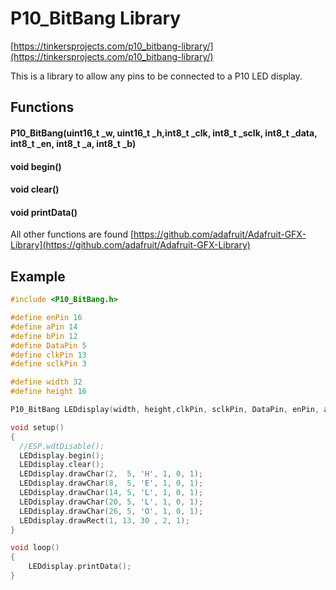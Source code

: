 # P10_BitBang Library
[https://tinkersprojects.com/p10_bitbang-library/](https://tinkersprojects.com/p10_bitbang-library/)

This is a library to allow any pins to be connected to a P10 LED display. 

## Functions
#### P10_BitBang(uint16_t _w, uint16_t _h,int8_t _clk, int8_t _sclk, int8_t _data, int8_t _en, int8_t _a, int8_t _b)
#### void begin()
#### void clear()
#### void printData()
All other functions are found [https://github.com/adafruit/Adafruit-GFX-Library](https://github.com/adafruit/Adafruit-GFX-Library)

## Example

```c++
#include <P10_BitBang.h>

#define enPin 16
#define aPin 14
#define bPin 12
#define DataPin 5
#define clkPin 13
#define sclkPin 3

#define width 32
#define height 16

P10_BitBang LEDdisplay(width, height,clkPin, sclkPin, DataPin, enPin, aPin, bPin);

void setup() 
{
  //ESP.wdtDisable();
  LEDdisplay.begin();
  LEDdisplay.clear();
  LEDdisplay.drawChar(2,  5, 'H', 1, 0, 1);
  LEDdisplay.drawChar(8,  5, 'E', 1, 0, 1);
  LEDdisplay.drawChar(14, 5, 'L', 1, 0, 1);
  LEDdisplay.drawChar(20, 5, 'L', 1, 0, 1);
  LEDdisplay.drawChar(26, 5, 'O', 1, 0, 1);
  LEDdisplay.drawRect(1, 13, 30 , 2, 1); 
}

void loop() 
{
    LEDdisplay.printData();
}
```
